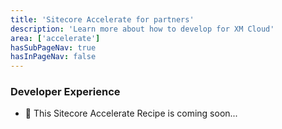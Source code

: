 ```yaml
---
title: 'Sitecore Accelerate for partners'
description: 'Learn more about how to develop for XM Cloud'
area: ['accelerate']
hasSubPageNav: true
hasInPageNav: false
---
```


### Developer Experience

- 🚀 This Sitecore Accelerate Recipe is coming soon...
